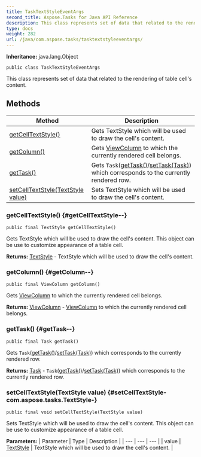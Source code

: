 ```yaml
---
title: TaskTextStyleEventArgs
second_title: Aspose.Tasks for Java API Reference
description: This class represents set of data that related to the rendering of table cells content.
type: docs
weight: 282
url: /java/com.aspose.tasks/tasktextstyleeventargs/
---
```


**Inheritance:**
java.lang.Object
```
public class TaskTextStyleEventArgs
```

This class represents set of data that related to the rendering of table cell's content.
## Methods

| Method | Description |
| --- | --- |
| [getCellTextStyle()](#getCellTextStyle--) | Gets TextStyle which will be used to draw the cell's content. |
| [getColumn()](#getColumn--) | Gets [ViewColumn](../../com.aspose.tasks/viewcolumn) to which the currently rendered cell belongs. |
| [getTask()](#getTask--) | Gets `Task`([getTask()](../../com.aspose.tasks/tasktextstyleeventargs\#getTask--)/[setTask(Task)](../../com.aspose.tasks/tasktextstyleeventargs\#setTask-Task-)) which corresponds to the currently rendered row. |
| [setCellTextStyle(TextStyle value)](#setCellTextStyle-com.aspose.tasks.TextStyle-) | Sets TextStyle which will be used to draw the cell's content. |
### getCellTextStyle() {#getCellTextStyle--}
```
public final TextStyle getCellTextStyle()
```


Gets TextStyle which will be used to draw the cell's content. This object can be use to customize appearance of a table cell.

**Returns:**
[TextStyle](../../com.aspose.tasks/textstyle) - TextStyle which will be used to draw the cell's content.
### getColumn() {#getColumn--}
```
public final ViewColumn getColumn()
```


Gets [ViewColumn](../../com.aspose.tasks/viewcolumn) to which the currently rendered cell belongs.

**Returns:**
[ViewColumn](../../com.aspose.tasks/viewcolumn) - [ViewColumn](../../com.aspose.tasks/viewcolumn) to which the currently rendered cell belongs.
### getTask() {#getTask--}
```
public final Task getTask()
```


Gets `Task`([getTask()](../../com.aspose.tasks/tasktextstyleeventargs\#getTask--)/[setTask(Task)](../../com.aspose.tasks/tasktextstyleeventargs\#setTask-Task-)) which corresponds to the currently rendered row.

**Returns:**
[Task](../../com.aspose.tasks/task) - `Task`([getTask()](../../com.aspose.tasks/tasktextstyleeventargs\#getTask--)/[setTask(Task)](../../com.aspose.tasks/tasktextstyleeventargs\#setTask-Task-)) which corresponds to the currently rendered row.
### setCellTextStyle(TextStyle value) {#setCellTextStyle-com.aspose.tasks.TextStyle-}
```
public final void setCellTextStyle(TextStyle value)
```


Sets TextStyle which will be used to draw the cell's content. This object can be use to customize appearance of a table cell.

**Parameters:**
| Parameter | Type | Description |
| --- | --- | --- |
| value | [TextStyle](../../com.aspose.tasks/textstyle) | TextStyle which will be used to draw the cell's content. |

